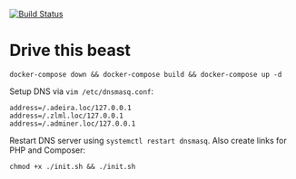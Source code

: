 [![Build Status](https://travis-ci.org/mrtnzlml/docker-stack.svg?branch=master)](https://travis-ci.org/mrtnzlml/docker-stack)

Drive this beast
=====

    docker-compose down && docker-compose build && docker-compose up -d

Setup DNS via `vim /etc/dnsmasq.conf`:

    address=/.adeira.loc/127.0.0.1
    address=/.zlml.loc/127.0.0.1
    address=/.adminer.loc/127.0.0.1

Restart DNS server using `systemctl restart dnsmasq`. Also create links for PHP and Composer:

    chmod +x ./init.sh && ./init.sh
